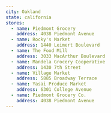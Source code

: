```yaml
---
city: Oakland
state: california
stores:
  - name: Piedmont Grocery
    address: 4038 Piedmont Avenue
  - name: Rocky's Market
    address: 1440 Leimert Boulevard
  - name: The Food Mill
    address: 3033 MacArthur Boulevard
  - name: Mandela Grocery Cooperative
    address: 1430 7th Street
  - name: Village Market
    address: 5885 Broadway Terrace
  - name: Yasai Produce Market
    address: 6301 College Avenue
  - name: Piedmont Grocery Co.
    address: 4038 Piedmont Avenue
---
```

